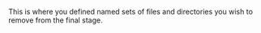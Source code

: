 This is where you defined named sets of files and directories you wish to remove from the final stage.